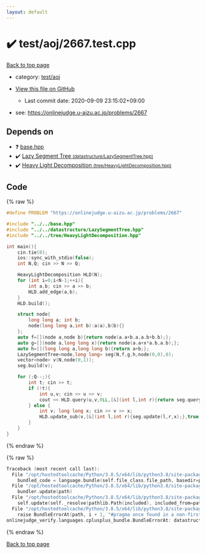 ```yaml
---
layout: default
---
```


<!-- mathjax config similar to math.stackexchange -->
<script type="text/javascript" async
  src="https://cdnjs.cloudflare.com/ajax/libs/mathjax/2.7.5/MathJax.js?config=TeX-MML-AM_CHTML">
</script>
<script type="text/x-mathjax-config">
  MathJax.Hub.Config({
    TeX: { equationNumbers: { autoNumber: "AMS" }},
    tex2jax: {
      inlineMath: [ ['$','$'] ],
      processEscapes: true
    },
    "HTML-CSS": { matchFontHeight: false },
    displayAlign: "left",
    displayIndent: "2em"
  });
</script>

<script type="text/javascript" src="https://cdnjs.cloudflare.com/ajax/libs/jquery/3.4.1/jquery.min.js"></script>
<script src="https://cdn.jsdelivr.net/npm/jquery-balloon-js@1.1.2/jquery.balloon.min.js" integrity="sha256-ZEYs9VrgAeNuPvs15E39OsyOJaIkXEEt10fzxJ20+2I=" crossorigin="anonymous"></script>
<script type="text/javascript" src="../../../assets/js/copy-button.js"></script>
<link rel="stylesheet" href="../../../assets/css/copy-button.css" />


# :heavy_check_mark: test/aoj/2667.test.cpp

<a href="../../../index.html">Back to top page</a>

* category: <a href="../../../index.html#0d0c91c0cca30af9c1c9faef0cf04aa9">test/aoj</a>
* <a href="{{ site.github.repository_url }}/blob/master/test/aoj/2667.test.cpp">View this file on GitHub</a>
    - Last commit date: 2020-09-09 23:15:02+09:00


* see: <a href="https://onlinejudge.u-aizu.ac.jp/problems/2667">https://onlinejudge.u-aizu.ac.jp/problems/2667</a>


## Depends on

* :question: <a href="../../../library/base.hpp.html">base.hpp</a>
* :heavy_check_mark: <a href="../../../library/datastructure/LazySegmentTree.hpp.html">Lazy Segment Tree <small>(datastructure/LazySegmentTree.hpp)</small></a>
* :heavy_check_mark: <a href="../../../library/tree/HeavyLightDecomposition.hpp.html">Heavy Light Decomposition <small>(tree/HeavyLightDecomposition.hpp)</small></a>


## Code

<a id="unbundled"></a>
{% raw %}
```cpp
#define PROBLEM "https://onlinejudge.u-aizu.ac.jp/problems/2667"

#include "../../base.hpp"
#include "../../datastructure/LazySegmentTree.hpp"
#include "../../tree/HeavyLightDecomposition.hpp"

int main(){
    cin.tie(0);
    ios::sync_with_stdio(false);
    int N,Q; cin >> N >> Q;

    HeavyLightDecomposition HLD(N);
    for (int i=0;i<N-1;++i){
        int a,b; cin >> a >> b;
        HLD.add_edge(a,b);
    }
    HLD.build();

    struct node{
        long long a; int b;
        node(long long a,int b):a(a),b(b){}
    };
    auto f=[](node a,node b){return node(a.a+b.a,a.b+b.b);};
    auto g=[](node a,long long x){return node(a.a+x*a.b,a.b);};
    auto h=[](long long a,long long b){return a+b;};
    LazySegmentTree<node,long long> seg(N,f,g,h,node(0,0),0);
    vector<node> v(N,node(0,1));
    seg.build(v);

    for (;Q--;){
        int t; cin >> t;
        if (!t){
            int u,v; cin >> u >> v;
            cout << HLD.query(u,v,0LL,[&](int l,int r){return seg.query(l,r).a;},h,true) << '\n';
        } else {
            int v; long long x; cin >> v >> x;
            HLD.update_sub(v,[&](int l,int r){seg.update(l,r,x);},true);
        }
    }
}
```
{% endraw %}

<a id="bundled"></a>
{% raw %}
```cpp
Traceback (most recent call last):
  File "/opt/hostedtoolcache/Python/3.8.5/x64/lib/python3.8/site-packages/onlinejudge_verify/docs.py", line 349, in write_contents
    bundled_code = language.bundle(self.file_class.file_path, basedir=pathlib.Path.cwd())
  File "/opt/hostedtoolcache/Python/3.8.5/x64/lib/python3.8/site-packages/onlinejudge_verify/languages/cplusplus.py", line 185, in bundle
    bundler.update(path)
  File "/opt/hostedtoolcache/Python/3.8.5/x64/lib/python3.8/site-packages/onlinejudge_verify/languages/cplusplus_bundle.py", line 399, in update
    self.update(self._resolve(pathlib.Path(included), included_from=path))
  File "/opt/hostedtoolcache/Python/3.8.5/x64/lib/python3.8/site-packages/onlinejudge_verify/languages/cplusplus_bundle.py", line 310, in update
    raise BundleErrorAt(path, i + 1, "#pragma once found in a non-first line")
onlinejudge_verify.languages.cplusplus_bundle.BundleErrorAt: datastructure/LazySegmentTree.hpp: line 6: #pragma once found in a non-first line

```
{% endraw %}

<a href="../../../index.html">Back to top page</a>

